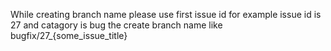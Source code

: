 While creating branch name please use first issue id for example issue id is 27 and catagory is bug the create branch name like bugfix/27_{some_issue_title}
